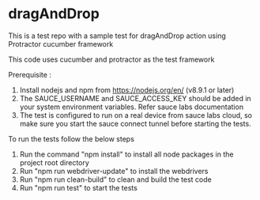 # dragAndDrop
This is a test repo with a sample test for dragAndDrop action using Protractor cucumber framework

This code uses cucumber and protractor as the test framework

Prerequisite : 

1. Install nodejs and npm from https://nodejs.org/en/ (v8.9.1 or later)
2. The SAUCE_USERNAME and SAUCE_ACCESS_KEY should be added in your system environment variables. Refer sauce labs documentation
3. The test is configured to run on a real device from sauce labs cloud, so make sure you start the sauce connect tunnel before starting the tests.


To run the tests follow the below steps

1. Run the command "npm install" to install all node packages in the project root directory
2. Run "npm run webdriver-update" to install the webdrivers
3. Run "npm run clean-build" to clean and build the test code
4. Run "npm run test" to start the tests


